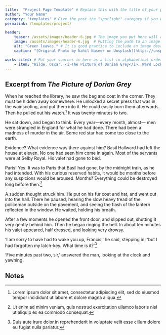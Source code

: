 ```yaml
---
title:  "Project Page Template" # Replace this with the title of your project.
author: "Your Name"
category: "templates" # Give the post the "spotlight" category if you want it to appear in a large box on the homepage, or give it a category that matches one in _data/content.yml .
permalink: /templates/project/

header:
    teaser: /assets/images/header-6.jpg # The image you put here will appear as a teaser on the site's homepage.
    image: /assets/images/header-6.jpg  # Putting the path to an image here will add a header image.
    alt: "Green leaves." # It is good practice to include an image desription as alt text.
    caption: "[Original Photo by Nahil Naseer on Unsplash](https://unsplash.com/@nahilnaseer)" # Put a caption for your image here. It will display in the bottom right corner of the image. This is a good place to give credit to the photographer or source.

works-cited: # Put your sources in here as a list in alphabetical order, each item should be in quotations, add italics using html tags <i></i>
    - item: "Wilde, Oscar. <i>The Picture of Dorian Grey</i>. Ward Lock & Co., 1891, https://en.wikisource.org/wiki/The_Picture_of_Dorian_Gray_(1891)."
---
```


## Excerpt from *The Picture of Dorian Grey*

When he reached the library, he saw the bag and coat
in the corner. They must be hidden away somewhere. He
unlocked a secret press that was in the wainscoting, and
put them into it. He could easily burn them afterwards.
Then he pulled out his watch.[^1] It was twenty minutes to
two.

He sat down, and began to think. Every year—every
month, almost— men were strangled in England for what
he had done. There had been a madness of murder in the
air. Some red star had come too close to the earth.

Evidence? What evidence was there against him? Basil
Hallward had left the house at eleven. No one had seen
him come in again. Most of the servants were at Selby
Royal. His valet had gone to bed.

Paris! Yes. It was to Paris that Basil had gone, by the
midnight train, as he had intended. With his curious
reserved habits, it would be months before any suspicions
would be aroused. Months? Everything could be
destroyed long before then.[^2]

A sudden thought struck him. He put on his fur coat
and hat, and went out into the hall. There he paused,
hearing the slow heavy tread of the policeman outside on
the pavement, and seeing the flash of the lantern reflected
in the window. He waited, holding his breath. 

After a few moments he opened the front door, and
slipped out, shutting it very gently behind him. Then he
began ringing the bell. In about ten minutes his valet
appeared, half dressed, and looking very drowsy.

‘I am sorry to have had to wake you up, Francis,’ he
said, stepping in; ‘but I had forgotten my latch-key. What
time is it?’[^3]

‘Five minutes past two, sir,’ answered the man, looking
at the clock and yawning.


## Notes

[^1]: Lorem ipsum dolor sit amet, consectetur adipiscing elit, sed do eiusmod tempor incididunt ut labore et dolore magna aliqua.
[^2]: Ut enim ad minim veniam, quis nostrud exercitation ullamco laboris nisi ut aliquip ex ea commodo consequat. 
[^3]: Duis aute irure dolor in reprehenderit in voluptate velit esse cillum dolore eu fugiat nulla pariatur.
